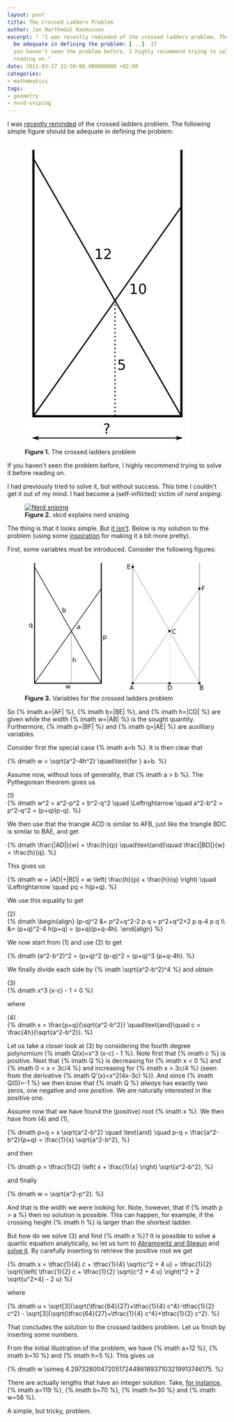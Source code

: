 ```yaml
---
layout: post
title: The Crossed Ladders Problem
author: Jan Marthedal Rasmussen
excerpt: ! "I was recently reminded of the crossed ladders problem. The following simple figure should
  be adequate in defining the problem: [...]. If
  you haven't seen the problem before, I highly recommend trying to solve it before
  reading on."
date: 2011-03-27 22:50:08.000000000 +02:00
categories:
- mathematics
tags:
- geometry
- nerd-sniping
---
```

I was [recently reminded](https://twitter.com/divbyzero/status/44871018350784512) of the crossed ladders problem. The following simple figure should be adequate in defining the problem:

<figure>
  <img src="/media/crossed-ladders.jpg" class="img-responsive" alt="The Crossed Ladders Problem">
  <figcaption><strong>Figure 1.</strong> The crossed ladders problem</figcaption>
</figure>

If you haven't seen the problem before, I highly recommend trying to solve it before reading on.<span></span>

I had previously tried to solve it, but without success. This time I couldn't get it out of my mind. I had become a (self-inflicted) victim of *nerd sniping*.

<figure>
  <a href="http://xkcd.com/356/"><img class="img-responsive" title="xkcd: Nerd sniping" src="http://imgs.xkcd.com/comics/nerd_sniping.png" alt="Nerd sniping"></a>
  <figcaption><strong>Figure 2.</strong> xkcd explains nerd sniping</figcaption>
</figure>

The thing is that it looks simple. But [it isn't](http://www.reddit.com/r/math/comments/fy6iu/35_years_on_and_i_still_cant_solve_it/). Below is my solution to the problem (using some [inspiration](http://en.wikipedia.org/wiki/Crossed_ladders_problem) for making it a bit more pretty).

First, some variables must be introduced. Consider the following figures:

<figure>
  <img src="/media/crossed-ladders-vars.jpg" class="img-responsive" alt="Variables for the Crossed Ladders Problem">
  <figcaption><strong>Figure 3.</strong> Variables for the crossed ladders problem</figcaption>
</figure>

So {% imath a=|AF| %}, {% imath b=|BE| %}, and {% imath h=|CD| %} are given while the width {% imath w=|AB| %} is the sought quantity. Furthermore, {% imath p=|BF| %} and {% imath q=|AE| %} are auxilliary variables.

Consider first the special case {% imath a=b %}. It is then clear that

{% dmath w = \sqrt{a^2-4h^2} \quad\text{for } a=b. %}

Assume now, without loss of generality, that {% imath a > b %}. The Pythegorean theorem gives us

<div class="pull-right">(1)</div>
{% dmath w^2 = a^2-p^2 = b^2-q^2 \quad \Leftrightarrow \quad a^2-b^2 = p^2-q^2 = (p+q)(p-q). %}

We then use that the triangle ACD is similar to AFB, just like the triangle BDC is similar to BAE, and get

{% dmath \frac{|AD|}{w} = \frac{h}{p} \quad\text{and}\quad \frac{|BD|}{w} = \frac{h}{q}. %}

This gives us

{% dmath w = |AD|+|BD| = w \left( \frac{h}{p} + \frac{h}{q} \right) \quad \Leftrightarrow \quad pq = h(p+q). %}

We use this equality to get

<div class="pull-right">(2)</div>
{% dmath \begin{align} (p-q)^2 &= p^2+q^2-2 p q = p^2+q^2+2 p q-4 p q \\ &= (p+q)^2-4 h(p+q) = (p+q)(p+q-4h). \end{align} %}

We now start from (1) and use (2) to get

{% dmath (a^2-b^2)^2 = (p+q)^2 (p-q)^2 = (p+q)^3 (p+q-4h). %}

We finally divide each side by {% imath \sqrt{a^2-b^2}^4 %} and obtain

<div class="pull-right">(3)</div>
{% dmath x^3 (x-c) - 1 = 0 %}

where

<div class="pull-right">(4)</div>
{% dmath x = \frac{p+q}{\sqrt{a^2-b^2}} \quad\text{and}\quad c = \frac{4h}{\sqrt{a^2-b^2}}. %}

Let us take a closer look at (3) by considering the fourth degree polynomium {% imath Q(x)=x^3 (x-c) - 1 %}. Note first that {% imath c %} is positive. Next that {% imath Q %} is decreasing for {% imath x < 0 %} and {% imath 0 < x < 3c/4 %} and increasing for {% imath x > 3c/4 %} (seen from the derivative {% imath Q'(x)=x^2(4x-3c) %}). And since {% imath Q(0)=-1 %} we then know that {% imath Q %} *always* has exactly two zeros, one negative and one positive. We are naturally interested in the positive one.

Assume now that we have found the (positive) root {% imath x %}. We then have from (4) and (1),

{% dmath p+q = x \sqrt{a^2-b^2} \quad \text{and} \quad p-q = \frac{a^2-b^2}{p+q} = \frac{1}{x} \sqrt{a^2-b^2}, %}

and then

{% dmath p = \tfrac{1}{2} \left( x + \frac{1}{x} \right) \sqrt{a^2-b^2}, %}

and finally

{% dmath w = \sqrt{a^2-p^2}. %}

And that is the width we were looking for. Note, however, that if {% imath p > a %} then no solution is possible. This can happen, for example, if the crossing height {% imath h %} is larger than the shortest ladder.

But how do we solve (3) and find {% imath x %}? It is possible to solve a quartic equation analytically, so let us turn to <a href="{% amazon abramowitz %}">Abramowitz and Stegun</a> and [solve it](http://people.math.sfu.ca/~cbm/aands/page_17.htm). By carefully inserting to retrieve the positive root we get

{% dmath x = \tfrac{1}{4} c + \tfrac{1}{4} \sqrt{c^2 + 4 u} + \tfrac{1}{2} \sqrt{\left( \tfrac{1}{2} c + \tfrac{1}{2} \sqrt{c^2 + 4 u} \right)^2 + 2 \sqrt{u^2+4} - 2 u} %}

where

{% dmath u = \sqrt[3]{\sqrt{\tfrac{64}{27}+\tfrac{1}{4} c^4}-\tfrac{1}{2} c^2} - \sqrt[3]{\sqrt{\tfrac{64}{27}+\tfrac{1}{4} c^4}+\tfrac{1}{2} c^2}. %}

That concludes the solution to the crossed ladders problem. Let us finish by inserting some numbers.

From the initial illustration of the problem, we have {% imath a=12 %}, {% imath b=10 %} and {% imath h=5 %}. This gives us

{% dmath w \simeq 4.2973280047205172448618937103219913746175. %}

There are actually lengths that have an integer solution. Take, [for instance](http://users.softlab.ntua.gr/~ttsiod/ladders.html), {% imath a=119 %}, {% imath b=70 %}, {% imath h=30 %} and {% imath w=56 %}.

A simple, but tricky, problem.

